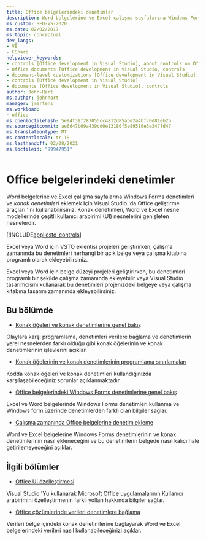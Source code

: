 ```yaml
---
title: Office belgelerindeki denetimler
description: Word belgelerine ve Excel çalışma sayfalarına Windows Forms denetimleri ve konak denetimleri eklemek için Visual Studio 'da Office geliştirme araçları 'nı nasıl kullanabileceğinizi öğrenin.
ms.custom: SEO-VS-2020
ms.date: 02/02/2017
ms.topic: conceptual
dev_langs:
- VB
- CSharp
helpviewer_keywords:
- controls [Office development in Visual Studio], about controls on Office documents
- Office documents [Office development in Visual Studio, controls
- document-level customizations [Office development in Visual Studio], controls
- controls [Office development in Visual Studio]
- documents [Office development in Visual Studio], controls
author: John-Hart
ms.author: johnhart
manager: jmartens
ms.workload:
- office
ms.openlocfilehash: 5e94f39f287055cc4812d85abe2a4bfc0d81eb2b
ms.sourcegitcommit: ae6d47b09a439cd0e13180f5e89510e3e347fd47
ms.translationtype: MT
ms.contentlocale: tr-TR
ms.lasthandoff: 02/08/2021
ms.locfileid: "99947951"
---
```

# <a name="controls-on-office-documents"></a>Office belgelerindeki denetimler
  Word belgelerine ve Excel çalışma sayfalarına Windows Forms denetimleri ve *konak denetimleri* eklemek Için Visual Studio 'da Office geliştirme araçları ' nı kullanabilirsiniz. Konak denetimleri, Word ve Excel nesne modellerinde çeşitli kullanıcı arabirimi (UI) nesnelerini genişleten nesnelerdir.

 [!INCLUDE[appliesto_controls](../vsto/includes/appliesto-controls-md.md)]

 Excel veya Word için VSTO eklentisi projeleri geliştirirken, çalışma zamanında bu denetimleri herhangi bir açık belge veya çalışma kitabına programlı olarak ekleyebilirsiniz.

 Excel veya Word için belge düzeyi projeleri geliştirirken, bu denetimleri programlı bir şekilde çalışma zamanında ekleyebilir veya Visual Studio tasarımcısını kullanarak bu denetimleri projenizdeki belgeye veya çalışma kitabına tasarım zamanında ekleyebilirsiniz.

## <a name="in-this-section"></a>Bu bölümde
- [Konak öğeleri ve konak denetimlerine genel bakış](../vsto/host-items-and-host-controls-overview.md)

 Olaylara karşı programlama, denetimleri verilere bağlama ve denetimlerin yerel nesnelerden farklı olduğu gibi konak öğelerinin ve konak denetimlerinin işlevlerini açıklar.

- [Konak öğelerinin ve konak denetimlerinin programlama sınırlamaları](../vsto/programmatic-limitations-of-host-items-and-host-controls.md)

 Kodda konak öğeleri ve konak denetimleri kullandığınızda karşılaşabileceğiniz sorunlar açıklanmaktadır.

- [Office belgelerindeki Windows Forms denetimlerine genel bakış](../vsto/windows-forms-controls-on-office-documents-overview.md)

 Excel ve Word belgelerinde Windows Forms denetimleri kullanma ve Windows form üzerinde denetimlerden farklı olan bilgiler sağlar.

- [Çalışma zamanında Office belgelerine denetim ekleme](../vsto/adding-controls-to-office-documents-at-run-time.md)

 Word ve Excel belgelerine Windows Forms denetimlerinin ve konak denetimlerinin nasıl ekleneceğini ve bu denetimlerin belgede nasıl kalıcı hale getirilemeyeceğini açıklar.

## <a name="related-sections"></a>İlgili bölümler
- [Office UI özelleştirmesi](../vsto/office-ui-customization.md)

 Visual Studio 'Yu kullanarak Microsoft Office uygulamalarının Kullanıcı arabirimini özelleştirmenin farklı yolları hakkında bilgiler sağlar.

- [Office çözümlerinde verileri denetimlere bağlama](../vsto/binding-data-to-controls-in-office-solutions.md)

 Verileri belge içindeki konak denetimlerine bağlayarak Word ve Excel belgelerindeki verileri nasıl kullanabileceğinizi açıklar.
